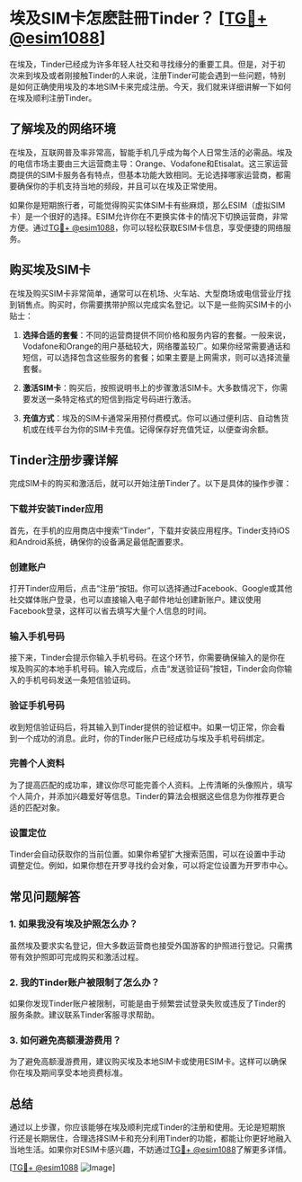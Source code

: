 # 埃及SIM卡怎麽註冊Tinder？ [[TG💪+ @esim1088](https://t.me/s/esim1088)]

在埃及，Tinder已经成为许多年轻人社交和寻找缘分的重要工具。但是，对于初次来到埃及或者刚接触Tinder的人来说，注册Tinder可能会遇到一些问题，特别是如何正确使用埃及的本地SIM卡来完成注册。今天，我们就来详细讲解一下如何在埃及顺利注册Tinder。

## 了解埃及的网络环境

在埃及，互联网普及率非常高，智能手机几乎成为每个人日常生活的必需品。埃及的电信市场主要由三大运营商主导：Orange、Vodafone和Etisalat。这三家运营商提供的SIM卡服务各有特点，但基本功能大致相同。无论选择哪家运营商，都需要确保你的手机支持当地的频段，并且可以在埃及正常使用。

如果你是短期旅行者，可能觉得购买实体SIM卡有些麻烦，那么ESIM（虚拟SIM卡）是一个很好的选择。ESIM允许你在不更换实体卡的情况下切换运营商，非常方便。通过[TG💪+ @esim1088](https://t.me/s/esim1088)，你可以轻松获取ESIM卡信息，享受便捷的网络服务。

## 购买埃及SIM卡

在埃及购买SIM卡非常简单，通常可以在机场、火车站、大型商场或电信营业厅找到销售点。购买时，你需要携带护照以完成实名登记。以下是一些购买SIM卡的小贴士：

1. **选择合适的套餐**：不同的运营商提供不同价格和服务内容的套餐。一般来说，Vodafone和Orange的用户基础较大，网络覆盖较广。如果你经常需要通话和短信，可以选择包含这些服务的套餐；如果主要是上网需求，则可以选择流量套餐。
   
2. **激活SIM卡**：购买后，按照说明书上的步骤激活SIM卡。大多数情况下，你需要发送一条特定格式的短信到指定号码进行激活。

3. **充值方式**：埃及的SIM卡通常采用预付费模式。你可以通过便利店、自动售货机或在线平台为你的SIM卡充值。记得保存好充值凭证，以便查询余额。

## Tinder注册步骤详解

完成SIM卡的购买和激活后，就可以开始注册Tinder了。以下是具体的操作步骤：

### 下载并安装Tinder应用

首先，在手机的应用商店中搜索“Tinder”，下载并安装应用程序。Tinder支持iOS和Android系统，确保你的设备满足最低配置要求。

### 创建账户

打开Tinder应用后，点击“注册”按钮。你可以选择通过Facebook、Google或其他社交媒体账户登录，也可以直接输入电子邮件地址创建新账户。建议使用Facebook登录，这样可以省去填写大量个人信息的时间。

### 输入手机号码

接下来，Tinder会提示你输入手机号码。在这个环节，你需要确保输入的是你在埃及购买的本地手机号码。输入完成后，点击“发送验证码”按钮，Tinder会向你输入的手机号码发送一条短信验证码。

### 验证手机号码

收到短信验证码后，将其输入到Tinder提供的验证框中。如果一切正常，你会看到一个成功的消息。此时，你的Tinder账户已经成功与埃及手机号码绑定。

### 完善个人资料

为了提高匹配的成功率，建议你尽可能完善个人资料。上传清晰的头像照片，填写个人简介，并添加兴趣爱好等信息。Tinder的算法会根据这些信息为你推荐更合适的匹配对象。

### 设置定位

Tinder会自动获取你的当前位置。如果你希望扩大搜索范围，可以在设置中手动调整定位。例如，如果你想在开罗寻找约会对象，可以将定位设置为开罗市中心。

## 常见问题解答

### 1. 如果我没有埃及护照怎么办？

虽然埃及要求实名登记，但大多数运营商也接受外国游客的护照进行登记。只需携带有效护照即可完成购买和激活过程。

### 2. 我的Tinder账户被限制了怎么办？

如果你发现Tinder账户被限制，可能是由于频繁尝试登录失败或违反了Tinder的服务条款。建议联系Tinder客服寻求帮助。

### 3. 如何避免高额漫游费用？

为了避免高额漫游费用，建议购买埃及本地SIM卡或使用ESIM卡。这样可以确保你在埃及期间享受本地资费标准。

## 总结

通过以上步骤，你应该能够在埃及顺利完成Tinder的注册和使用。无论是短期旅行还是长期居住，合理选择SIM卡和充分利用Tinder的功能，都能让你更好地融入当地生活。如果你对ESIM卡感兴趣，不妨通过[TG💪+ @esim1088](https://t.me/s/esim1088)了解更多详情。

[[TG💪+ @esim1088](https://t.me/s/esim1088) ![Image](https://i.postimg.cc/4NQfJmqS/Snipaste-2025-05-13-00-14-12.png)]